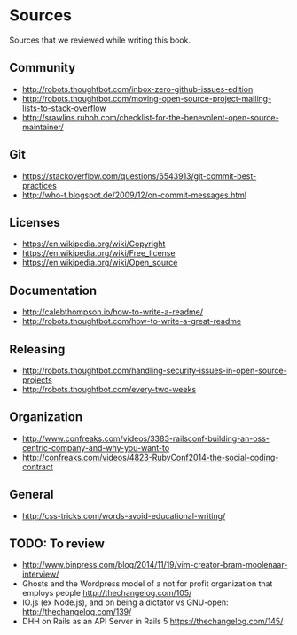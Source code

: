 # Sources

Sources that we reviewed while writing this book.

## Community

* http://robots.thoughtbot.com/inbox-zero-github-issues-edition
* http://robots.thoughtbot.com/moving-open-source-project-mailing-lists-to-stack-overflow
* http://srawlins.ruhoh.com/checklist-for-the-benevolent-open-source-maintainer/

## Git

* https://stackoverflow.com/questions/6543913/git-commit-best-practices
* http://who-t.blogspot.de/2009/12/on-commit-messages.html

## Licenses

* https://en.wikipedia.org/wiki/Copyright
* https://en.wikipedia.org/wiki/Free_license
* https://en.wikipedia.org/wiki/Open_source

## Documentation

* http://calebthompson.io/how-to-write-a-readme/
* http://robots.thoughtbot.com/how-to-write-a-great-readme

## Releasing

* http://robots.thoughtbot.com/handling-security-issues-in-open-source-projects
* http://robots.thoughtbot.com/every-two-weeks

## Organization

* http://www.confreaks.com/videos/3383-railsconf-building-an-oss-centric-company-and-why-you-want-to
* http://confreaks.com/videos/4823-RubyConf2014-the-social-coding-contract

## General

* http://css-tricks.com/words-avoid-educational-writing/

## TODO: To review

* http://www.binpress.com/blog/2014/11/19/vim-creator-bram-moolenaar-interview/
* Ghosts and the Wordpress model of a not for profit organization that employs
    people http://thechangelog.com/105/
* IO.js (ex Node.js), and on being a dictator vs GNU-open:
    http://thechangelog.com/139/
* DHH on Rails as an API Server in Rails 5 https://thechangelog.com/145/
